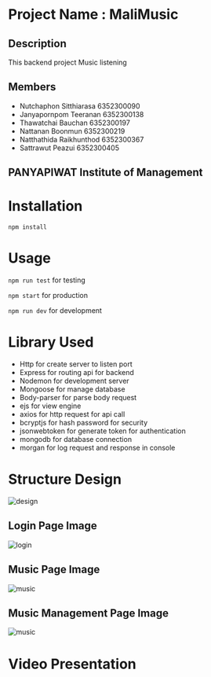 # Project Name : MaliMusic



## Description
This backend project Music listening

## Members
- Nutchaphon Sitthiarasa 6352300090
- Janyapornpom Teeranan 6352300138
- Thawatchai Bauchan 6352300197 
- Nattanan Boonmun 6352300219
- Natthathida Raikhunthod 6352300367
- Sattrawut Peazui 6352300405

## PANYAPIWAT Institute of Management


# Installation
```npm install```

# Usage
```npm run test``` for testing

```npm start``` for production

```npm run dev``` for development

# Library Used 
- Http for create server to listen port
- Express for routing api for backend
- Nodemon for development server 
- Mongoose for manage database 
- Body-parser for parse body request 
- ejs for view engine 
- axios for http request for api call 
- bcryptjs for hash password for security
- jsonwebtoken for generate token for authentication
- mongodb for database connection 
- morgan for log request and response in console


# Structure Design
<!-- show photo -->
![design](MaliMusic.png "MaliMusic")

## Login Page Image
![login](public/login.png "login")

## Music Page Image
![music](public/main.png "music")

## Music Management Page Image
![music](public/manage.png "music")

# Video Presentation
<!-- [![Watch the video](https://img.youtube.com/vi/1ZQ2QZ1ZQ2Q/0.jpg)](https://youtu.be/1ZQ2QZ1ZQ2Q) -->